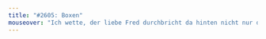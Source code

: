 ```yaml
---
title: "#2605: Boxen"
mouseover: "Ich wette, der liebe Fred durchbricht da hinten nicht nur die vierte, sondern auch die fünfte und die dreiundzwanzigste Mauer."
---
```


